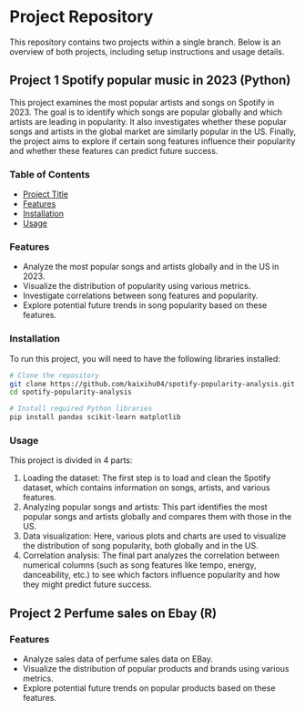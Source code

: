 # Project Repository
This repository contains two projects within a single branch. Below is an overview of both projects, including setup instructions and usage details.

## Project 1 Spotify popular music in 2023 (Python)
This project examines the most popular artists and songs on Spotify in 2023. The goal is to identify which songs are popular globally and which artists are leading in popularity. It also investigates whether these popular songs and artists in the global market are similarly popular in the US. 
Finally, the project aims to explore if certain song features influence their popularity and whether these features can predict future success.

### Table of Contents
- [Project Title](#project-title)
- [Features](#features)
- [Installation](#installation)
- [Usage](#usage)

### Features
- Analyze the most popular songs and artists globally and in the US in 2023.
- Visualize the distribution of popularity using various metrics.
- Investigate correlations between song features and popularity.
- Explore potential future trends in song popularity based on these features.

### Installation
To run this project, you will need to have the following libraries installed:
```bash
# Clone the repository
git clone https://github.com/kaixihu04/spotify-popularity-analysis.git
cd spotify-popularity-analysis

# Install required Python libraries
pip install pandas scikit-learn matplotlib
```

### Usage
This project is divided in 4 parts:
1. Loading the dataset: The first step is to load and clean the Spotify dataset, which contains information on songs, artists, and various features.
2. Analyzing popular songs and artists: This part identifies the most popular songs and artists globally and compares them with those in the US.
3. Data visualization: Here, various plots and charts are used to visualize the distribution of song popularity, both globally and in the US.
4. Correlation analysis: The final part analyzes the correlation between numerical columns (such as song features like tempo, energy, danceability, etc.) to see which factors influence popularity and how they might predict future success.

## Project 2 Perfume sales on Ebay (R)

### Features
- Analyze sales data of perfume sales data on EBay.
- Visualize the distribution of popular products and brands using various metrics.
- Explore potential future trends on popular products based on these features.


